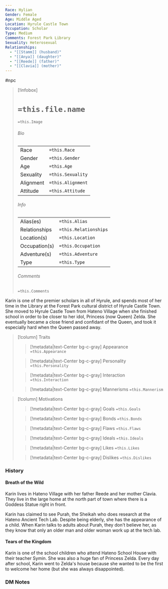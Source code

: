 ```yaml
---
Race: Hylian
Gender: Female
Age: Middle Aged
Location: Hyrule Castle Town
Occupation: Scholar
Type: Medium
Comments: Forest Park Library
Sexuality: Heterosexual
Relationships:
  - "[[Stamm]] (husband)"
  - "[[Anya]] (daughter)"
  - "[[Reede]] (father)"
  - "[[Clavia]] (mother)"
---
```

#npc 

> [!infobox]
> # `=this.file.name`
> `=this.Image`
> ###### Bio
> |  |  |
> | ---- | ---- |
> | Race | `=this.Race` |
> | Gender | `=this.Gender` |
> | Age | `=this.Age` |
> | Sexuality | `=this.Sexuality` |
> | Alignment | `=this.Alignment` |
> | Attitude | `=this.Attitude` |
> ###### Info
> |  |  |
> | ---- | ---- |
> | Alias(es) | `=this.Alias` |
> | Relationships | `=this.Relationships` |
> | Location(s) | `=this.Location` |
> | Occupation(s) | `=this.Occupation` |
> | Adventure(s) | `=this.Adventure` |
> | Type | `=this.Type` |
> ###### Comments
> `=this.Comments`


Karin is one of the premier scholars in all of Hyrule, and spends most of her time in the Library at the Forest Park cultural district of Hyrule Castle Town. She moved to Hyrule Castle Town from Hateno Village when she finished school in order to be closer to her idol, Princess (now Queen) Zelda. She eventually became a close friend and confidant of the Queen, and took it especially hard when the Queen passed away.


> [!column] Traits
>> [!metadata|text-Center bg-c-gray] Appearance
>> `=this.Appearance`
>
>> [!metadata|text-Center bg-c-gray] Personality
>> `=this.Personality`
>
>> [!metadata|text-Center bg-c-gray] Interaction
>> `=this.Interaction`
>
>> [!metadata|text-Center bg-c-gray] Mannerisms
>> `=this.Mannerism`
>

> [!column] Motivations
>> [!metadata|text-Center bg-c-gray] Goals
>> `=this.Goals`
>
>> [!metadata|text-Center bg-c-gray] Bonds
>> `=this.Bonds`
>
>> [!metadata|text-Center bg-c-gray] Flaws
>> `=this.Flaws`
>
>> [!metadata|text-Center bg-c-gray] Ideals
>> `=this.Ideals`
>
>> [!metadata|text-Center bg-c-gray] Likes
>> `=this.Likes`
>
>> [!metadata|text-Center bg-c-gray] Dislikes
>> `=this.Dislikes`
>

### History

#### Breath of the Wild

Karin lives in Hateno Village with her father Reede and her mother Clavia. They live in the large home at the north part of town where there is a Goddess Statue right in front.

Karin has claimed to see Purah, the Sheikah who does research at the Hateno Ancient Tech Lab. Despite being elderly, she has the appearance of a child. When Karin talks to adults about Purah, they don't believe her, as they know that only an older man and older woman work up at the tech lab.

#### Tears of the Kingdom

Karin is one of the school children who attend Hateno School House with their teacher Symin. She was also a huge fan of Princess Zelda. Every day after school, Karin went to Zelda's house because she wanted to be the first to welcome her home (but she was always disappointed).

### DM Notes


